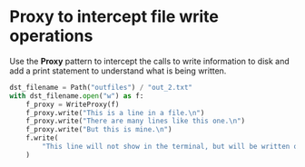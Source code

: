 # Proxy to intercept file write operations

Use the **Proxy** pattern to intercept the calls to write information to disk and add a print statement to understand what is being written.

```python
dst_filename = Path("outfiles") / "out_2.txt"
with dst_filename.open("w") as f:
    f_proxy = WriteProxy(f)
    f_proxy.write("This is a line in a file.\n")
    f_proxy.write("There are many lines like this one.\n")
    f_proxy.write("But this is mine.\n")
    f.write(
        "This line will not show in the terminal, but will be written on file.\n"
    )
```